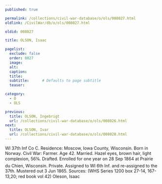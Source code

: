 ```yaml
---
published: true

permalink: /collections/civil-war-database/o/ols/008027.html
oldlink: /CivilWar/db/o/ols/008027.html

oldid: 008027

title: OLSON, Isaac

pagelist:
  exclude: false
  order: 8027
  image: 
  alt:
  caption:
  title:
  subtitle:      # Defaults to page subtitle
  teaser:

category: 
  - O 
  - OLS

previous:
  title: OLSON, Ingebrigt
  url: /collections/civil-war-database/o/ols/008026.html  
next:
  title: OLSON, Ivar
  url: /collections/civil-war-database/o/ols/008028.html   
---
```

WI 37th Inf Co C. Residence: Moscow, Iowa County, Wisconsin. Born in Norway. Civil War: Farmer. Age 42. Married. Hazel eyes, brown hair, light complexion, 5&#146;6&frac34;&#148;. Drafted. Enrolled for one year on 28 Sep 1864 at Prairie du Chien, Wisconsin. Private. Assigned to WI 6th Inf. and re-assigned to the 37th. Mustered out 3 Jun 1865. Sources: (WHS Series 1200 box 27-14, 167-13,20; red book vol 42) &#147;Oleson, Isaac&#148;